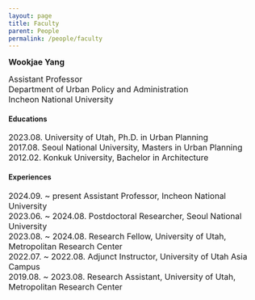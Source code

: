 ```yaml
---
layout: page
title: Faculty
parent: People
permalink: /people/faculty
---
```

<span style="font-size: 16px;">**Wookjae Yang**</span>

<span style="font-size: 16px;">Assistant Professor</span>  
<span style="font-size: 16px;">Department of Urban Policy and Administration</span>  
<span style="font-size: 16px;">Incheon National University</span>

#### Educations  
<span style="font-size: 16px;">2023.08. University of Utah, Ph.D. in Urban Planning</span>  
<span style="font-size: 16px;">2017.08. Seoul National University, Masters in Urban Planning</span>  
<span style="font-size: 16px;">2012.02. Konkuk University, Bachelor in Architecture</span>

#### Experiences  
<span style="font-size: 16px;">2024.09. ~ present  Assistant Professor, Incheon National University</span>  
<span style="font-size: 16px;">2023.06. ~ 2024.08. Postdoctoral Researcher, Seoul National University</span>  
<span style="font-size: 16px;">2023.08. ~ 2024.08. Research Fellow, University of Utah, Metropolitan Research Center</span>  
<span style="font-size: 16px;">2022.07. ~ 2022.08. Adjunct Instructor, University of Utah Asia Campus</span>  
<span style="font-size: 16px;">2019.08. ~ 2023.08. Research Assistant, University of Utah, Metropolitan Research Center</span>


